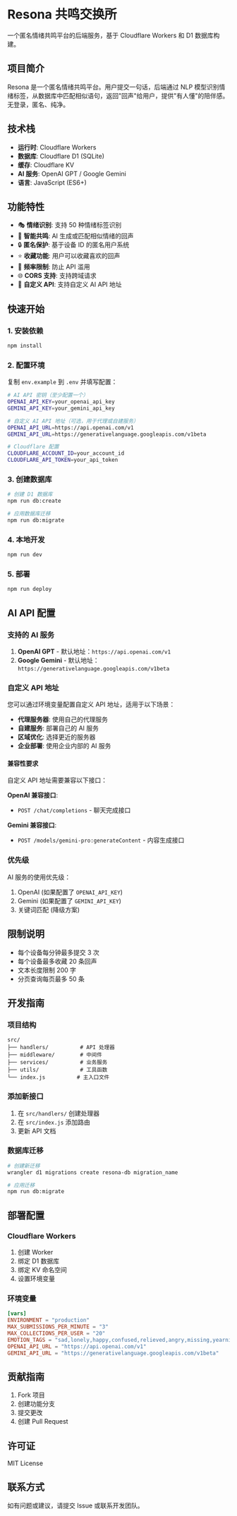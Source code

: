 # Resona 共鸣交换所

一个匿名情绪共鸣平台的后端服务，基于 Cloudflare Workers 和 D1 数据库构建。

## 项目简介

Resona 是一个匿名情绪共鸣平台。用户提交一句话，后端通过 NLP 模型识别情绪标签，从数据库中匹配相似语句，返回"回声"给用户，提供"有人懂"的陪伴感。无登录，匿名、纯净。

## 技术栈

- **运行时**: Cloudflare Workers
- **数据库**: Cloudflare D1 (SQLite)
- **缓存**: Cloudflare KV
- **AI 服务**: OpenAI GPT / Google Gemini
- **语言**: JavaScript (ES6+)

## 功能特性

- 🎭 **情绪识别**: 支持 50 种情绪标签识别
- 💬 **智能共鸣**: AI 生成或匹配相似情绪的回声
- 🔒 **匿名保护**: 基于设备 ID 的匿名用户系统
- ⭐ **收藏功能**: 用户可以收藏喜欢的回声
- 🚦 **频率限制**: 防止 API 滥用
- 🌐 **CORS 支持**: 支持跨域请求
- 🔧 **自定义 API**: 支持自定义 AI API 地址

## 快速开始

### 1. 安装依赖

```bash
npm install
```

### 2. 配置环境

复制 `env.example` 到 `.env` 并填写配置：

```bash
# AI API 密钥（至少配置一个）
OPENAI_API_KEY=your_openai_api_key
GEMINI_API_KEY=your_gemini_api_key

# 自定义 AI API 地址（可选，用于代理或自建服务）
OPENAI_API_URL=https://api.openai.com/v1
GEMINI_API_URL=https://generativelanguage.googleapis.com/v1beta

# Cloudflare 配置
CLOUDFLARE_ACCOUNT_ID=your_account_id
CLOUDFLARE_API_TOKEN=your_api_token
```

### 3. 创建数据库

```bash
# 创建 D1 数据库
npm run db:create

# 应用数据库迁移
npm run db:migrate
```

### 4. 本地开发

```bash
npm run dev
```

### 5. 部署

```bash
npm run deploy
```

## AI API 配置

### 支持的 AI 服务

1. **OpenAI GPT** - 默认地址：`https://api.openai.com/v1`
2. **Google Gemini** - 默认地址：`https://generativelanguage.googleapis.com/v1beta`

### 自定义 API 地址

您可以通过环境变量配置自定义 API 地址，适用于以下场景：

- **代理服务器**: 使用自己的代理服务
- **自建服务**: 部署自己的 AI 服务
- **区域优化**: 选择更近的服务器
- **企业部署**: 使用企业内部的 AI 服务


#### 兼容性要求

自定义 API 地址需要兼容以下接口：

**OpenAI 兼容接口**:
- `POST /chat/completions` - 聊天完成接口

**Gemini 兼容接口**:
- `POST /models/gemini-pro:generateContent` - 内容生成接口

### 优先级

AI 服务的使用优先级：
1. OpenAI (如果配置了 `OPENAI_API_KEY`)
2. Gemini (如果配置了 `GEMINI_API_KEY`)
3. 关键词匹配 (降级方案)



## 限制说明

- 每个设备每分钟最多提交 3 次
- 每个设备最多收藏 20 条回声
- 文本长度限制 200 字
- 分页查询每页最多 50 条

## 开发指南

### 项目结构

```
src/
├── handlers/          # API 处理器
├── middleware/        # 中间件
├── services/          # 业务服务
├── utils/             # 工具函数
└── index.js          # 主入口文件
```

### 添加新接口

1. 在 `src/handlers/` 创建处理器
2. 在 `src/index.js` 添加路由
3. 更新 API 文档

### 数据库迁移

```bash
# 创建新迁移
wrangler d1 migrations create resona-db migration_name

# 应用迁移
npm run db:migrate
```

## 部署配置

### Cloudflare Workers

1. 创建 Worker
2. 绑定 D1 数据库
3. 绑定 KV 命名空间
4. 设置环境变量

### 环境变量

```toml
[vars]
ENVIRONMENT = "production"
MAX_SUBMISSIONS_PER_MINUTE = "3"
MAX_COLLECTIONS_PER_USER = "20"
EMOTION_TAGS = "sad,lonely,happy,confused,relieved,angry,missing,yearning"
OPENAI_API_URL = "https://api.openai.com/v1"
GEMINI_API_URL = "https://generativelanguage.googleapis.com/v1beta"
```

## 贡献指南

1. Fork 项目
2. 创建功能分支
3. 提交更改
4. 创建 Pull Request

## 许可证

MIT License

## 联系方式

如有问题或建议，请提交 Issue 或联系开发团队。 